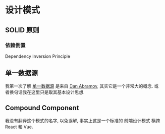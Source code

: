 # 设计模式

## SOLID 原则

### 依赖倒置

Dependency Inversion Principle

## 单一数据源

我第一次了解 [单一数据源](https://redux.js.org/understanding/thinking-in-redux/three-principles#single-source-of-truth) 是来自 [Dan Abramov](https://x.com/dan_abramov?s=20), 其实它是一个非常大的概念. 或者换句话我在这里只是取其基本设计思想.

## Compound Component

我没有翻译这个模式的名字, 以免误解, 事实上这是一个标准的 前端设计模式 横跨 React 和 Vue.
